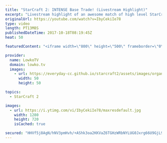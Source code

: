 ```yaml
---
title: "StarCraft 2: INTENSE Base Trade! (Livestream Highlight)"
excerpt: "Livestream highlight of an awesome match of high level StarCraft 2. Subscribe for more videos: http://lowko.tv/youtube The Swarm Host Proxy: https://goo.gl/YpQQJC  I recently casted one of the groups of the Dutch StarCraft League Open (DSCL Open) over at the livestream. This was easily one of the best"
originalUrl: https://youtube.com/watch?v=IbyCekiIe78
type: video
length: PT13M8S
publishedDateTime: 2017-10-18T08:19:45Z
heat: 50

featuredContent: "<iframe width=\"800\" height=\"500\" frameborder=\"0\" src=\"https://www.youtube.com/embed/IbyCekiIe78\" allow=\"accelerometer; autoplay; encrypted-media; gyroscope; picture-in-picture\" allowfullscreen></iframe>"

provider:
  name: LowkoTV
  domain: lowko.tv
  images:
    - url: https://everyday-cc.github.io/starcraft2/assets/images/organizations/lowko.tv-50x50.jpg
      width: 50
      height: 50

topics:
  - StarCraft 2

images:
  - url: https://i.ytimg.com/vi/IbyCekiIe78/maxresdefault.jpg
    width: 1280
    height: 720
    isCached: true

secured: "HHVf5j8AgN/hNV3pmHvh/+AShk3oa2KKVaZ6TGHzWRbNYLUG0Jxrg66U9GjL9VaeEvOSiR88Q9j5o7lEXgy+/Heiy42nxKrLi73XSKtsDH+l5EUTFuu43nzVshC+xOyZCFyUBQqLaKR0cJxuWCeuAG39n8tsjwycp2XAZPkpiYjxWi8GUY3mBNxoiNCT7MM/s+Dm/C9e6DFeld0FhA4RGPYBcsfYIbyO0KXQWKfjw3UQ/bZB4oHBw0cV1PWrvvXiZiYDh0xSQKkKPg1NVry0L9WGjNo/KT6MRTUxaj74w7R2ZP2agyZ88Dlz/+vz0SaX7GEA6nsa4O/u2iMDipa7PJTkzCI2fAVGW8XHE9FE2yJSiiRO332jOht3ggG9qdzNbIORbrTllovo45O0dL2dpaVbv6viWeihkZnenVDsVsA=;EqXW/+0LMit+IdjY646nJA=="
---
```


